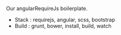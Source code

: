Our angularRequireJs boilerplate.

- Stack : requirejs, angular, scss, bootstrap
- Build : grunt, bower, install, build, watch